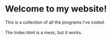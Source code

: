 <h1>Welcome to my website!</h1>
This is a collection of all the programs I've coded. <br> <br>
The Index.html is a mess, but it works.
